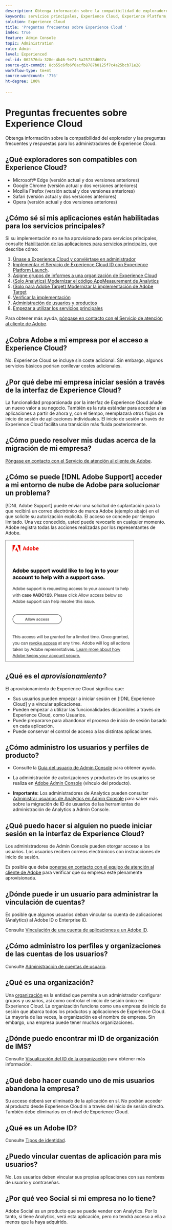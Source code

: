 ```yaml
---
description: Obtenga información sobre la compatibilidad de exploradores, y consulte las preguntas frecuentes y sus respuestas para administradores de Adobe Experience Cloud.
keywords: servicios principales, Experience Cloud, Experience Platform, Analytics, Target, administración de usuarios.
solution: Experience Cloud
title: 'Preguntas frecuentes sobre Experience Cloud '
index: true
feature: Admin Console
topic: Administration
role: Admin
level: Experienced
exl-id: 062576da-328e-4b46-9e71-5a25733d607a
source-git-commit: 8cb55c6fb6f0acfb8787b0125f7c4a25bcb71e28
workflow-type: tm+mt
source-wordcount: '776'
ht-degree: 100%

---
```


# Preguntas frecuentes sobre Experience Cloud

Obtenga información sobre la compatibilidad del explorador y las preguntas frecuentes y respuestas para los administradores de Experience Cloud.

## ¿Qué exploradores son compatibles con Experience Cloud?

* Microsoft® Edge (versión actual y dos versiones anteriores)
* Google Chrome (versión actual y dos versiones anteriores)
* Mozilla Firefox (versión actual y dos versiones anteriores)
* Safari (versión actual y dos versiones anteriores)
* Opera (versión actual y dos versiones anteriores)

## ¿Cómo sé si mis aplicaciones están habilitadas para los servicios principales?

Si su implementación no se ha aprovisionado para servicios principales, consulte [Habilitación de las aplicaciones para servicios principales](core-services.md#concept_07ED1D5C64234E77976E6D572E78FB9C), que describe cómo:

1. [Únase a Experience Cloud y conviértase en administrador](core-services.md#section_2423F0BD3DF642658103310EE5EA6154)
1. [Implementar el Servicio de Experience Cloud ID con Experience Platform Launch](https://experienceleague.adobe.com/docs/experience-platform/tags/get-started/quick-start.html?lang=es).
1. [Asigne grupos de informes a una organización de Experience Cloud](core-services.md#concept_apg_zq2_rw)
1. [(Solo Analytics) Modernizar el código AppMeasurement de Analytics](core-services.md#section_1798D9D0F05C47E29816AC4EEB9A0913)
1. [(Solo para Adobe Target) Modernizar la implementación de Adobe Target](core-services.md#section_C2F4493C7A36406DAE2266B429A4BD24)
1. [Verificar la implementación](core-services.md#section_E641782A0F4F44AF8C9C91216BE330D5)
1. [Administración de usuarios y productos](core-services.md#section_B6E95F4E0E12483CB9DA99CBC0C5A4AF)
1. [Empezar a utilizar los servicios principales](core-services.md#section_960C06093623462E8EA247B3E97274A1)

Para obtener más ayuda, [póngase en contacto con el Servicio de atención al cliente de Adobe](https://experienceleague.adobe.com/?support-solution=General&amp;lang=es#support).

## ¿Cobra Adobe a mi empresa por el acceso a Experience Cloud?

No. Experience Cloud se incluye sin coste adicional. Sin embargo, algunos servicios básicos podrían conllevar costes adicionales.

## ¿Por qué debe mi empresa iniciar sesión a través de la interfaz de Experience Cloud?

La funcionalidad proporcionada por la interfaz de Experience Cloud añade un nuevo valor a su negocio. También es la ruta estándar para acceder a las aplicaciones a partir de ahora y, con el tiempo, reemplazará otros flujos de inicio de sesión de aplicaciones individuales. El inicio de sesión a través de Experience Cloud facilita una transición más fluida posteriormente.

## ¿Cómo puedo resolver mis dudas acerca de la migración de mi empresa?

[Póngase en contacto con el Servicio de atención al cliente de Adobe](https://experienceleague.adobe.com/?support-solution=General#support).

## ¿Cómo se puede [!DNL Adobe Support] acceder a mi entorno de nube de Adobe para solucionar un problema?

[!DNL Adobe Support] puede enviar una solicitud de suplantación para la que recibirá un correo electrónico de marca Adobe (ejemplo abajo) en el que solicite su autorización explícita. El acceso se concede por tiempo limitado. Una vez concedido, usted puede revocarlo en cualquier momento. Adobe registra todas las acciones realizadas por los representantes de Adobe.

![Caso de soporte de Adobe](assets/support-email.png)

## ¿Qué es el _aprovisionamiento?_

El aprovisionamiento de Experience Cloud significa que:

* Sus usuarios pueden empezar a iniciar sesión en [!DNL Experience Cloud] y a vincular aplicaciones.
* Pueden empezar a utilizar las funcionalidades disponibles a través de Experience Cloud, como Usuarios.
* Puede prepararse para abandonar el proceso de inicio de sesión basado en cada aplicación.
* Puede conservar el control de acceso a las distintas aplicaciones.

## ¿Cómo administro los usuarios y perfiles de producto?

* Consulte la [Guía del usuario de Admin Console](https://helpx.adobe.com/es/enterprise/admin-guide.html) para obtener ayuda.

* La administración de autorizaciones y productos de los usuarios se realiza en [Adobe Admin Console](https://adminconsole.adobe.com/enterprise) (vínculo del producto).

* **Importante:** Los administradores de Analytics pueden consultar [Administrar usuarios de Analytics en Admin Console](https://experienceleague.adobe.com/docs/analytics/admin/user-product-management/migrate-users/c-migration-tool.html?lang=es) para saber más sobre la migración de ID de usuarios de las herramientas de administración de Analytics a Admin Console.

## ¿Qué puedo hacer si alguien no puede iniciar sesión en la interfaz de Experience Cloud?

Los administradores de Admin Console pueden otorgar acceso a los usuarios. Los usuarios reciben correos electrónicos con instrucciones de inicio de sesión.

Es posible que deba [ponerse en contacto con el equipo de atención al cliente de Adobe](https://experienceleague.adobe.com/?support-solution=General#support) para verificar que su empresa esté plenamente aprovisionada.

## ¿Dónde puede ir un usuario para administrar la vinculación de cuentas?

Es posible que algunos usuarios deban vincular su cuenta de aplicaciones (Analytics) al Adobe ID o Enterprise ID.

Consulte [Vinculación de una cuenta de aplicaciones a un Adobe ID](organizations.md#task_FD389E78640848919E247AC5E95B8369).

## ¿Cómo administro los perfiles y organizaciones de las cuentas de los usuarios?

Consulte [Administración de cuentas de usuario](organizations.md#topic_C31CB834F109465A82ED57FF0563B3F1).

## ¿Qué es una organización?

Una [organización](organizations.md) es la entidad que permite a un administrador configurar grupos y usuarios, así como controlar el inicio de sesión único en Experience Cloud. La organización funciona como una empresa de inicio de sesión que abarca todos los productos y aplicaciones de Experience Cloud. La mayoría de las veces, la organización es el nombre de empresa. Sin embargo, una empresa puede tener muchas organizaciones.

## ¿Dónde puedo encontrar mi ID de organización de IMS?

Consulte [Visualización del ID de la organización](organizations.md) para obtener más información.

## ¿Qué debo hacer cuando uno de mis usuarios abandona la empresa?

Su acceso deberá ser eliminado de la aplicación en sí. No podrán acceder al producto desde Experience Cloud ni a través del inicio de sesión directo. También debe eliminarlos en el nivel de Experience Cloud.

## ¿Qué es un Adobe ID?

Consulte [Tipos de identidad](https://helpx.adobe.com/es/enterprise/using/identity.html).

## ¿Puedo vincular cuentas de aplicación para mis usuarios?

No. Los usuarios deben vincular sus propias aplicaciones con sus nombres de usuario y contraseñas.

## ¿Por qué veo Social si mi empresa no lo tiene?

Adobe Social es un producto que se puede vender con Analytics. Por lo tanto, si tiene Analytics, verá esta aplicación, pero no tendrá acceso a ella a menos que la haya adquirido.
